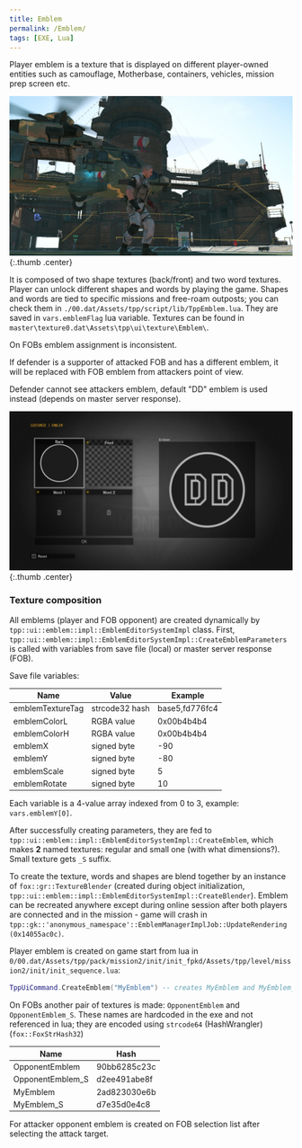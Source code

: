 ```yaml
---
title: Emblem
permalink: /Emblem/
tags: [EXE, Lua]
---
```


Player emblem is a texture that is displayed on different player-owned entities such as camouflage, Motherbase, containers, vehicles, mission prep screen etc.

![Custom emblem on player right shouder, Motherbase exterior, flag and helicopter](/assets/Emblem/heli_motherbase.jpg){:.thumb .center}

It is composed of two shape textures (back/front) and two word textures. Player can unlock different shapes and words by
playing the game. Shapes and words are tied to specific missions and free-roam outposts; you can check them in `./00.dat/Assets/tpp/script/lib/TppEmblem.lua`.
They are saved in `vars.emblemFlag` lua variable. Textures can be found in `master\texture0.dat\Assets\tpp\ui\texture\Emblem\`.

On FOBs emblem assignment is inconsistent.

If defender is a supporter of attacked FOB and has a different emblem, it will be replaced with FOB emblem from attackers point of view. 

Defender cannot see attackers emblem, default "DD" emblem is used instead (depends on master server response).

![Default emblem, editor](/assets/Emblem/default_emblem.jpg){:.thumb .center}

### Texture composition

All emblems (player and FOB opponent) are created dynamically by `tpp::ui::emblem::impl::EmblemEditorSystemImpl` class.
First, `tpp::ui::emblem::impl::EmblemEditorSystemImpl::CreateEmblemParameters` is called with variables from save file (local) or
master server response (FOB).

Save file variables:

| Name | Value | Example |
| --- | --- | --- |
| emblemTextureTag | strcode32 hash | base5,fd776fc4 |
| emblemColorL | RGBA value | 0x00b4b4b4 |
| emblemColorH |  RGBA value | 0x00b4b4b4 |
| emblemX | signed byte | -90 |
| emblemY | signed byte | -80 |
| emblemScale | signed byte | 5 |
| emblemRotate | signed byte | 10 |

Each variable is a 4-value array indexed from 0 to 3, example: `vars.emblemY[0]`.

After successfully creating parameters, they are fed to `tpp::ui::emblem::impl::EmblemEditorSystemImpl::CreateEmblem`, which
makes **2** named textures: regular and small one (with what dimensions?). Small texture gets `_S` suffix.

To create the texture, words and shapes are blend together by an instance of `fox::gr::TextureBlender` (created during object initialization, `tpp::ui::emblem::impl::EmblemEditorSystemImpl::CreateBlender`).
Emblem can be recreated anywhere except during online session after both players are connected and in the mission - game will crash in `tpp::gk::'anonymous_namespace'::EmblemManagerImplJob::UpdateRendering (0x14055ac0c)`.

Player emblem is created on game start from lua in `0/00.dat/Assets/tpp/pack/mission2/init/init_fpkd/Assets/tpp/level/mission2/init/init_sequence.lua`:

```lua
TppUiCommand.CreateEmblem("MyEmblem") -- creates MyEmblem and MyEmblem_S
```

On FOBs another pair of textures is made: `OpponentEmblem` and `OpponentEmblem_S`. These names are hardcoded in the exe and not referenced in lua; 
they are encoded using `strcode64` (HashWrangler) (`fox::FoxStrHash32`)

| Name | Hash |
| --- | --- |
| OpponentEmblem | 90bb6285c23c |
| OpponentEmblem_S | d2ee491abe8f |
| MyEmblem | 2ad823030e6b |
| MyEmblem_S | d7e35d0e4c8 |


For attacker opponent emblem is created on FOB selection list after selecting the attack target.
